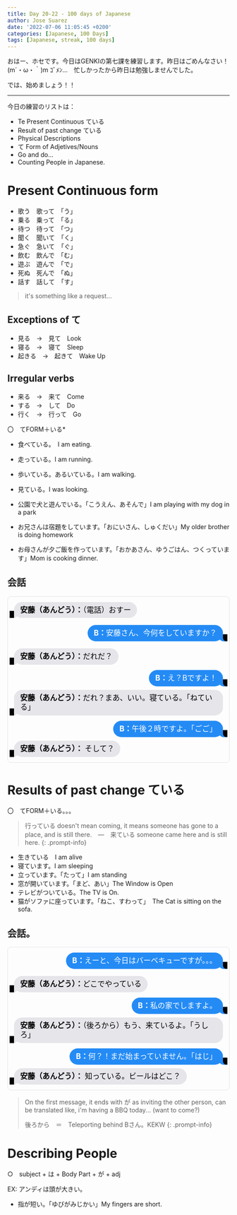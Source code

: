 ```yaml
---
title: Day 20-22 - 100 days of Japanese
author: Jose Suarez
date: '2022-07-06 11:05:45 +0200'
categories: [Japanese, 100 Days]
tags: [Japanese, streak, 100 days]
---
```


おはー、ホセです。今日はGENKIの第七課を練習します。昨日はごめんなさい！(m´・ω・｀)m ｺﾞﾒﾝ…　忙しかったから昨日は勉強しませんでした。

では、始めましょう！！

---

今日の練習のリストは：
* Te Present Continuous ている
* Result of past change ている
* Physical Descriptions
* て Form of Adjetives/Nouns
* Go and do...
* Counting People in Japanese.

# Present Continuous form
* 歌う　歌って　「う」
* 乗る　乗って　「る」
* 待つ　待って　「つ」
* 聞く　聞いて　「く」
* 急ぐ　急いて　「ぐ」
* 飲む　飲んで　「む」
* 遊ぶ　遊んで　「で」
* 死ぬ　死んで　「ぬ」
* 話す　話して　「す」

> it's something like a request...

## Exceptions of て
* 見る　→　見て　Look
* 寝る　→　寝て　Sleep
* 起きる　→　起きて　Wake Up

## Irregular verbs
* 来る　→　来て　Come
* する　→　して　Do
* 行く　→　行って　Go

〇　てFORM＋いる*

* 食べている。　I am eating.
* 走っている。I am running.
* 歩いている。あるいている。I am walking.
* 見ている。I was looking.

* 公園で犬と遊んでいる。「こうえん、あそんで」I am playing with my dog in a park
* お兄さんは宿題をしています。「おにいさん、しゅくだい」My older brother is doing homework
* お母さんが夕ご飯を作っています。「おかあさん、ゆうごはん、つくっています」Mom is cooking dinner.

## 会話
<style>
.imessage {
  border: 1px solid #e5e5ea;
  border-radius: 0.5rem;
  display: flex;
  flex-direction: column;
  font-size: 1.25rem;
  margin: 0 auto 1rem;
  max-width: 280px;
  padding: 0.5rem 1.5rem;
}

.imessage p {
  border-radius: 1.15rem;
  line-height: 1.25;
  max-width: 100%;
  padding: 0.5rem .875rem;
  position: relative;
  word-wrap: break-word;
}

.imessage p::before,
.imessage p::after {
  bottom: -0.1rem;
  content: "";
  height: 1rem;
  position: absolute;
}

p.from-me {
  align-self: flex-end;
  background-color: #248bf5;
  color: #fff; 
}

p.from-me::before {
  border-bottom-left-radius: 0.8rem 0.7rem;
  border-right: 1rem solid #248bf5;
  right: -0.35rem;
  transform: translate(0, -0.1rem);
}

p.from-me::after {
  background-color: #000;
  border-bottom-left-radius: 0.5rem;
  right: -40px;
  transform:translate(-30px, -2px);
  width: 10px;
}

p[class^="from-"] {
  margin: 0.5rem 0;
  width: fit-content;
}

p.from-me ~ p.from-me {
  margin: 0.25rem 0 0;
}

p.from-me ~ p.from-me:not(:last-child) {
  margin: 0.25rem 0 0;
}

p.from-me ~ p.from-me:last-child {
  margin-bottom: 0.5rem;
}

p.from-them {
  align-items: flex-start;
  background-color: #e5e5ea;
  color: #000;
}

p.from-them:before {
  border-bottom-right-radius: 0.8rem 0.7rem;
  border-left: 1rem solid #e5e5ea;
  left: -0.35rem;
  transform: translate(0, -0.1rem);
}

p.from-them::after {
  background-color: #000;
  
  left: 20px;
  transform: translate(-30px, -2px);
  width: 10px;
}
  .imessage {
    font-size: 1.05rem;
    margin: 0 auto 1rem;
    max-width: 600px;
    padding: 0.25rem 0.875rem;
  }

  .imessage p {
    margin: 0.5rem 0;
  }
}
</style>

<div class="container">
    <div class="imessage">
	    <p class="from-them"><b>安藤（あんどう）：</b>（電話）おすー</p>
	    <p class="from-me"><b>B：</b>安藤さん、今何をしていますか？</p>
	    <p class="from-them"><b>安藤（あんどう）：</b>だれだ？</p>
	    <p class="from-me"><b>B：</b>え？Bですよ！</p>
	    <p class="from-them"><b>安藤（あんどう）：</b>だれ？まあ、いい。寝ている。「ねている」</p>
	    <p class="from-me"><b>B：</b>午後２時ですよ。「ごご」</p>
	    <p class="from-them"><b>安藤（あんどう）：</b> そして？</p>
  </div>
</div>

# Results of past change ている
〇　てFORM＋いる。。。

> 行っている doesn't mean coming, it means someone has gone to a place, and is still there.　―　来ている someone came here and is still here.
{: .prompt-info}

* 生きている　I am alive
* 寝ています。I am sleeping
* 立っています。「たって」I am standing
* 窓が開いています。「まど、あい」The Window is Open
* テレビがついている。The TV is On.
* 猫がソファに座っています。「ねこ、すわって」　The Cat is sitting on the sofa.

## 会話。
<div class="container">
    <div class="imessage">
	    <p class="from-me"><b>B：</b>えーと、今日はバーベキューですが。。。</p>
	    <p class="from-them"><b>安藤（あんどう）：</b>どこでやっている</p>
	    <p class="from-me"><b>B：</b>私の家でしますよ。</p>
	    <p class="from-them"><b>安藤（あんどう）：</b>（後ろから）もう、来ているよ。「うしろ」</p>
	    <p class="from-me"><b>B：</b>何？！まだ始まっていません。「はじ」</p>
	    <p class="from-them"><b>安藤（あんどう）：</b> 知っている。ビールはどこ？</p>
  </div>
</div>

> On the first message, it ends with が as inviting the other person, can be translated like, i'm having a BBQ today... (want to come?)   
> 
> 後ろから　＝　Teleporting behind Bさん。KEKW
{: .prompt-info}

# Describing People

○　subject + は + Body Part  + が  + adj

EX: アンディは頭が大きい。

* 指が短い。「ゆびがみじかい」My fingers are short.